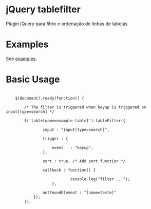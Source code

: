 ﻿# jQuery tablefilter
Plugin jQuery para filtro e ordenação de linhas de tabelas
# Examples
See <a href="https://github.com/lenonmauer/tableFilter/tree/master/examples/">examples</a>.
# Basic Usage
<pre>
    <code>
	$(document).ready(function() {
		
	    /* The filter is triggered when keyup is triggered on input[type=search] */

	    $('table[name=example-table]').tableFilter({
			
				input : "input[type=search]",
				
				trigger : {
				
					event 	: "keyup",
				},

				sort : true, /* Add sort function */
				
				callback : function() {
	        
	            			console.log("filter ...");
	        		},

				notFoundElement : "[name=teste]"
			});
		});
	</code>
</pre>
